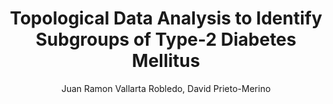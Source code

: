 ---
paperId: 55
author: Juan Ramon Vallarta Robledo, David Prieto-Merino
publicationauthor: Vallarta Robledo, J. R. et al.
title: Topological Data Analysis to Identify Subgroups of Type-2 Diabetes Mellitus
pitch: https://youtu.be/lxaT5b-222w?list=PLldrX-tcWesPs3UXagQ38Dx7POaxGvcNV&t=464
pdf: Oral_Juan_Vallarta.pdf
poster: --
slide: Slide_Juan_Vallarta.pdf
alt: --
type: Oral & Poster
topic: Machine Learning Applications
link: https://research.latinxinai.org/papers/neurips/2018/pdf/Oral_Juan_Vallarta.pdf
conference: neurips
year: 2018
tags: neurips-2018-op
location: Montreal, Canada
---